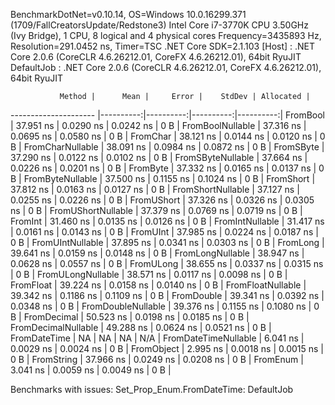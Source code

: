 
BenchmarkDotNet=v0.10.14, OS=Windows 10.0.16299.371 (1709/FallCreatorsUpdate/Redstone3)
Intel Core i7-3770K CPU 3.50GHz (Ivy Bridge), 1 CPU, 8 logical and 4 physical cores
Frequency=3435893 Hz, Resolution=291.0452 ns, Timer=TSC
.NET Core SDK=2.1.103
  [Host]     : .NET Core 2.0.6 (CoreCLR 4.6.26212.01, CoreFX 4.6.26212.01), 64bit RyuJIT
  DefaultJob : .NET Core 2.0.6 (CoreCLR 4.6.26212.01, CoreFX 4.6.26212.01), 64bit RyuJIT


               Method |      Mean |     Error |    StdDev | Allocated |
--------------------- |----------:|----------:|----------:|----------:|
             FromBool | 37.951 ns | 0.0290 ns | 0.0242 ns |       0 B |
     FromBoolNullable | 37.316 ns | 0.0695 ns | 0.0580 ns |       0 B |
             FromChar | 38.121 ns | 0.0144 ns | 0.0120 ns |       0 B |
     FromCharNullable | 38.091 ns | 0.0984 ns | 0.0872 ns |       0 B |
            FromSByte | 37.290 ns | 0.0122 ns | 0.0102 ns |       0 B |
    FromSByteNullable | 37.664 ns | 0.0226 ns | 0.0201 ns |       0 B |
             FromByte | 37.332 ns | 0.0165 ns | 0.0137 ns |       0 B |
     FromByteNullable | 37.500 ns | 0.1155 ns | 0.1024 ns |       0 B |
            FromShort | 37.812 ns | 0.0163 ns | 0.0127 ns |       0 B |
    FromShortNullable | 37.127 ns | 0.0255 ns | 0.0226 ns |       0 B |
           FromUShort | 37.326 ns | 0.0326 ns | 0.0305 ns |       0 B |
   FromUShortNullable | 37.379 ns | 0.0769 ns | 0.0719 ns |       0 B |
              FromInt | 31.460 ns | 0.0135 ns | 0.0126 ns |       0 B |
      FromIntNullable | 31.417 ns | 0.0161 ns | 0.0143 ns |       0 B |
             FromUInt | 37.985 ns | 0.0224 ns | 0.0187 ns |       0 B |
     FromUIntNullable | 37.895 ns | 0.0341 ns | 0.0303 ns |       0 B |
             FromLong | 39.641 ns | 0.0159 ns | 0.0148 ns |       0 B |
     FromLongNullable | 38.947 ns | 0.0628 ns | 0.0557 ns |       0 B |
            FromULong | 38.655 ns | 0.0337 ns | 0.0315 ns |       0 B |
    FromULongNullable | 38.571 ns | 0.0117 ns | 0.0098 ns |       0 B |
            FromFloat | 39.224 ns | 0.0158 ns | 0.0140 ns |       0 B |
    FromFloatNullable | 39.342 ns | 0.1186 ns | 0.1109 ns |       0 B |
           FromDouble | 39.341 ns | 0.0392 ns | 0.0348 ns |       0 B |
   FromDoubleNullable | 39.376 ns | 0.1155 ns | 0.1080 ns |       0 B |
          FromDecimal | 50.523 ns | 0.0198 ns | 0.0185 ns |       0 B |
  FromDecimalNullable | 49.288 ns | 0.0624 ns | 0.0521 ns |       0 B |
         FromDateTime |        NA |        NA |        NA |       N/A |
 FromDateTimeNullable |  6.041 ns | 0.0029 ns | 0.0024 ns |       0 B |
           FromObject |  2.995 ns | 0.0018 ns | 0.0015 ns |       0 B |
           FromString | 37.966 ns | 0.0249 ns | 0.0208 ns |       0 B |
             FromEnum |  3.041 ns | 0.0059 ns | 0.0049 ns |       0 B |

Benchmarks with issues:
  Set_Prop_Enum.FromDateTime: DefaultJob
